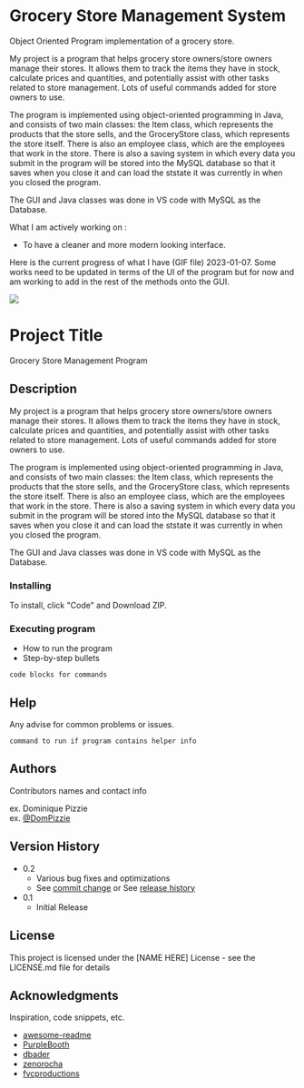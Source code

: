 # Grocery Store Management System
Object Oriented Program implementation of a grocery store.

My project is a program that helps grocery store owners/store owners manage their stores. It allows them to track the items they have in stock, calculate prices and quantities, and potentially assist with other tasks related to store management. Lots of useful commands added for store owners to use.

The program is implemented using object-oriented programming in Java, and consists of two main classes: the Item class, which represents the products that the store sells, and the GroceryStore class, which represents the store itself. There is also an employee class, which are the employees that work in the store. There is also a saving system in which every data you submit in the program will be stored into the MySQL database so that it saves when you close it and can load the ststate it was currently in when you closed the program.

The GUI and Java classes was done in VS code with MySQL as the Database.
 
What I am actively working on :
 - To have a cleaner and more modern looking interface.

Here is the current progress of what I have (GIF file) 2023-01-07. Some works need to be updated in terms of the UI of the program but for now and am working to add in the rest of the methods onto the GUI.


![](https://github.com/AuraCodez/GroceryStore/blob/main/programDemo.gif)

# Project Title

Grocery Store Management Program
## Description

My project is a program that helps grocery store owners/store owners manage their stores. It allows them to track the items they have in stock, calculate prices and quantities, and potentially assist with other tasks related to store management. Lots of useful commands added for store owners to use.

The program is implemented using object-oriented programming in Java, and consists of two main classes: the Item class, which represents the products that the store sells, and the GroceryStore class, which represents the store itself. There is also an employee class, which are the employees that work in the store. There is also a saving system in which every data you submit in the program will be stored into the MySQL database so that it saves when you close it and can load the ststate it was currently in when you closed the program.

The GUI and Java classes was done in VS code with MySQL as the Database.

### Installing

To install, click "Code" and Download ZIP. 



### Executing program

* How to run the program
* Step-by-step bullets
```
code blocks for commands
```

## Help

Any advise for common problems or issues.
```
command to run if program contains helper info
```

## Authors

Contributors names and contact info

ex. Dominique Pizzie  
ex. [@DomPizzie](https://twitter.com/dompizzie)

## Version History

* 0.2
    * Various bug fixes and optimizations
    * See [commit change]() or See [release history]()
* 0.1
    * Initial Release

## License

This project is licensed under the [NAME HERE] License - see the LICENSE.md file for details

## Acknowledgments

Inspiration, code snippets, etc.
* [awesome-readme](https://github.com/matiassingers/awesome-readme)
* [PurpleBooth](https://gist.github.com/PurpleBooth/109311bb0361f32d87a2)
* [dbader](https://github.com/dbader/readme-template)
* [zenorocha](https://gist.github.com/zenorocha/4526327)
* [fvcproductions](https://gist.github.com/fvcproductions/1bfc2d4aecb01a834b46)
